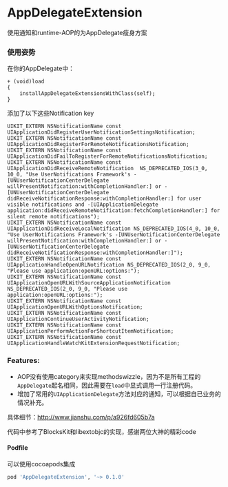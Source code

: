 # AppDelegateExtension
使用通知和runtime-AOP的为AppDelegate瘦身方案

### 使用姿势
在你的AppDelegate中：
```objc
+ (void)load
{
    installAppDelegateExtensionsWithClass(self);
}
```

添加了以下这些Notification key

```objc
UIKIT_EXTERN NSNotificationName const UIApplicationDidRegisterUserNotificationSettingsNotification;
UIKIT_EXTERN NSNotificationName const UIApplicationDidRegisterForRemoteNotificationsNotification;
UIKIT_EXTERN NSNotificationName const UIApplicationDidFailToRegisterForRemoteNotificationsNotification;
UIKIT_EXTERN NSNotificationName const UIApplicationDidReceiveRemoteNotification  NS_DEPRECATED_IOS(3_0, 10_0, "Use UserNotifications Framework's -[UNUserNotificationCenterDelegate willPresentNotification:withCompletionHandler:] or -[UNUserNotificationCenterDelegate didReceiveNotificationResponse:withCompletionHandler:] for user visible notifications and -[UIApplicationDelegate application:didReceiveRemoteNotification:fetchCompletionHandler:] for silent remote notifications");
UIKIT_EXTERN NSNotificationName const UIApplicationDidReceiveLocalNotification NS_DEPRECATED_IOS(4_0, 10_0, "Use UserNotifications Framework's -[UNUserNotificationCenterDelegate willPresentNotification:withCompletionHandler:] or -[UNUserNotificationCenterDelegate didReceiveNotificationResponse:withCompletionHandler:]");
UIKIT_EXTERN NSNotificationName const UIApplicationHandleOpenURLNotification NS_DEPRECATED_IOS(2_0, 9_0, "Please use application:openURL:options:");
UIKIT_EXTERN NSNotificationName const UIApplicationOpenURLWithSourceApplicationNotification NS_DEPRECATED_IOS(2_0, 9_0, "Please use application:openURL:options:");
UIKIT_EXTERN NSNotificationName const UIApplicationOpenURLWithOptionsNotification;
UIKIT_EXTERN NSNotificationName const UIApplicationContinueUserActivityNotification;
UIKIT_EXTERN NSNotificationName const UIApplicationPerformActionForShortcutItemNotification;
UIKIT_EXTERN NSNotificationName const UIApplicationHandleWatchKitExtensionRequestNotification;
```

### Features:
- AOP没有使用category来实现methodswizzle，因为不是所有工程的`AppDelegate`起名相同，因此需要在`load`中显式调用一行注册代码。
- 增加了常用的`UIApplicationDelegate`方法对应的通知，可以根据自已业务的情况补充。


具体细节：http://www.jianshu.com/p/a926fd605b7a

代码中参考了BlocksKit和libextobjc的实现，感谢两位大神的精彩code

#### Podfile

可以使用cocoapods集成

```ruby
pod 'AppDelegateExtension', '~> 0.1.0'

```
